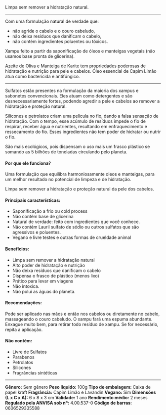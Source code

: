 Limpa sem remover a hidratação natural.

---

Com uma formulação natural de verdade que:

- não agride o cabelo e o couro cabeludo,
- não deixa resíduos que danificam o cabelo,
- não contém ingredientes poluentes ou tóxicos.

Xampu feito a partir da saponificação de óleos e manteigas vegetais (não usamos base pronta de glicerina).

Azeite de Oliva e Manteiga de Karite tem propriedades poderosas de hidratação e nutrição para pele e cabelos. Óleo essencial de Capim Limão atua como bactericida e antifúngico.

---

Sulfatos estão presentes na formulação da maioria dos xampus e sabonetes convencionais. Eles atuam como detergentes e são desnecessariamente fortes, podendo agredir a pele e cabelos ao remover a hidratação e proteção natural.

Silicones e petrolatos criam uma película no fio, dando a falsa sensação de hidratação. Com o tempo, esse acúmulo de resíduos impede o fio de respirar, receber água e nutrientes, resultando em enfraquecimento e ressecamento do fio. Esses ingredientes não tem poder de hidratar ou nutrir o fio.

São mais ecológicos, pois dispensam o uso mais um frasco plástico se somando as 5 bilhões de toneladas circulando pelo planeta.

#### Por que ele funciona?

Uma formulação que equilibra harmoniosamente oleos e manteigas, para um melhor resultado no potencial de limpeza e de hidratação.

Limpa sem remover a hidratação e proteção natural da pele dos cabelos.

#### Principais características:

- Saponificação a frio ou cold process
- Não contém base de glicerina
- Natural de verdade: feito com ingredientes que você conhece.
- Não contém Lauril sulfato de sódio ou outros sulfatos que são agressivos e poluentes.
- Vegano e livre testes e outras formas de crueldade animal

#### Benefícios:

- Limpa sem remover a hidratação natural
- Alto poder de hidratação e nutrição
- Não deixa resíduos que danificam o cabelo
- Dispensa o frasco de plástico (menos lixo)
- Prático para levar em viagens
- Não intoxica.
- Não polui as águas do planeta.

#### Recomendações:

Pode ser aplicado nas mãos e então nos cabelos ou diretamente no cabelo, massageando o couro cabeludo. O xampu fará uma espuma abundante. Enxague muito bem, para retirar todo resíduo de xampu. Se for necessário, repita a aplicação.

#### Não contém:

- Livre de Sulfatos
- Parabenos
- Petrolatos
- Silicones
- Fragrâncias sintéticas

---

**Gênero:** Sem gênero
**Peso líquido:** 100g
**Tipo de embalagem:** Caixa de papel kraft
**Fragrância:** Capim Limão e Lavandin
**Vegano:** Sim
**Dimensões (L x C x A):** 6 x 8 x 3 cm
**Validade:** 1 ano
**Rendimento médio:** 2 meses
**Regulado pela ANVISA sob nº:** 4.00.537-0
**Código de barras:** 0606529335588
